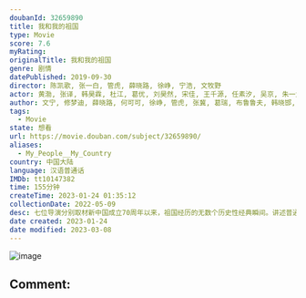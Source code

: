 ```yaml
---
doubanId: 32659890
title: 我和我的祖国
type: Movie
score: 7.6
myRating: 
originalTitle: 我和我的祖国
genre: 剧情
datePublished: 2019-09-30
director: 陈凯歌, 张一白, 管虎, 薛晓路, 徐峥, 宁浩, 文牧野
actor: 黄渤, 张译, 韩昊霖, 杜江, 葛优, 刘昊然, 宋佳, 王千源, 任素汐, 吴京, 朱一龙, 王东, 陈飞宇, 佟丽娅, 欧豪, 张嘉益, 惠英红, 龚蓓苾, 田壮壮, 韩东君, 辛柏青, 周冬雨, 任达华, 江珊, 王砚辉, 耿乐, 姜武, 梁静, 佟大为, 魏晨, 胡军, 王天辰, 彭昱畅, 罗海琼, 郭丞, 周依然, 樊雨洁, 刘涛, 马伊琍, 张建亚, 徐峥, 王洛勇, 高亚麟, 王道铁, 程禹森, 马书良, 景海鹏, 陈冬, 雷佳音, 张子枫, 陶虹, 郭京飞, 袁文康, 贾晨飞, 邵汶, 张芝华, 段博文, 郎平, 陶贤锋, 河国荣, 郭晓小, 梁缘, 牛犇, 宋楠惜, 葛奕德, 张熙唯, 张耀宇, 徐玉兰, 常凯宁, 孙亮, 程枫, 张圣岳, 娜塔莎·克里斯蒂安森, 潘姝怡, 钱大威, 梁春书, 李翰臣, 杨根和, 成家骥, 周圣坤, 张铂辰, 刘轩宇, 卡其尔, 白光福, 旦布日力, 王天成, 广格尔, 崔根栓, 邱洪晨, 王子春, 甘昀宸, 于天川, 倪学增, 韩笑, 姜新惠, 张馨予, 潘双宾, 周建华, 曹卫宇, 郭芷妍, 安吉·阿维斯塔, 赵永占, 张琦, 刘洋, 辛浩江, 邓凯, 燕磊, 沈鑫, 歪歪
author: 文宁, 修梦迪, 薛晓路, 何可可, 徐峥, 管虎, 张冀, 葛瑞, 布鲁鲁夫, 韩晓邯, 刘沛, 许渌洋, 王昂, 刘晓丹, 华玮琳, 张珂
tags:
  - Movie
state: 想看
url: https://movie.douban.com/subject/32659890/
aliases:
  - My_People__My_Country
country: 中国大陆
language: 汉语普通话
IMDb: tt10147382
time: 155分钟
createTime: 2023-01-24 01:35:12
collectionDate: 2022-05-09
desc: 七位导演分别取材新中国成立70周年以来，祖国经历的无数个历史性经典瞬间。讲述普通人与国家之间息息相关密不可分的动人故事。聚焦大时代大事件下，小人物和国家之间，看似遥远实则密切的关联，唤醒全球华人共同回...
date created: 2023-01-24
date modified: 2023-03-08
---
```


![image](p2567998580.jpg)

Comment:
---

